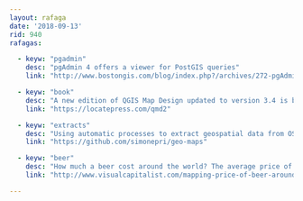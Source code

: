 ```yaml
---
layout: rafaga
date: '2018-09-13'
rid: 940
rafagas:

  - keyw: "pgadmin"
    desc: "pgAdmin 4 offers a viewer for PostGIS queries"
    link: "http://www.bostongis.com/blog/index.php?/archives/272-pgAdmin4-now-offers-PostGIS-geometry-viewer.html"

  - keyw: "book"
    desc: "A new edition of QGIS Map Design updated to version 3.4 is being finished with new receipts and map making advice"
    link: "https://locatepress.com/qmd2"

  - keyw: "extracts"
    desc: "Using automatic processes to extract geospatial data from OSM using GeoJSON format and ready to be used with npm"
    link: "https://github.com/simonepri/geo-maps"

  - keyw: "beer"
    desc: "How much a beer cost around the world? The average price of a pint of beer over the 48 located cities is 5.70USD"
    link: "http://www.visualcapitalist.com/mapping-price-of-beer-around-world/"

---
```

